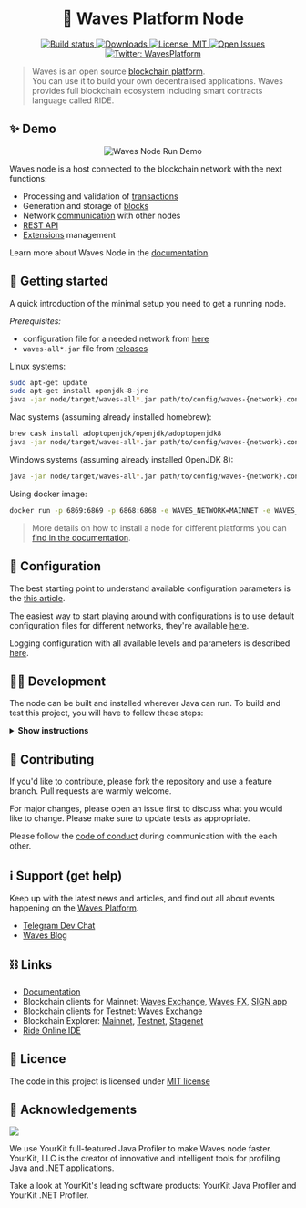 <h1 align="center">🔷 Waves Platform Node</h1>

<p align="center">

  <a href="https://travis-ci.org/wavesplatform/Waves" target="_blank">
    <img alt="Build status" src="https://travis-ci.org/wavesplatform/Waves.svg?branch=master"  />
  </a>
  <a href="https://github.com/wavesplatform/Waves/releases" target="_blank">
    <img alt="Downloads" src="https://img.shields.io/github/downloads/wavesplatform/Waves/total?cache=false&style=flat-square&style=flat-square" />
  </a>
  <a href="https://github.com/wavesplatform/Waves/blob/master/LICENSE" target="_blank">
    <img alt="License: MIT" src="https://badgen.net/github/license/wavesplatform/Waves"/>
  </a>
  <a href="https://github.com/wavesplatform/Waves/issues" target="_blank">
    <img alt="Open Issues" src="https://badgen.net/github/open-issues/wavesplatform/Waves" />
  </a>
  <a href="https://twitter.com/wavesplatform" target="_blank">
    <img alt="Twitter: WavesPlatform" src="https://badgen.net/twitter/follow/wavesglobalnews" />
  </a>
</p>

> Waves is an open source [blockchain platform](https://wavesplatform.com/).<br /> 
You can use it to build your own decentralised applications. Waves provides full blockchain ecosystem including smart contracts language called RIDE.


## ✨ Demo

<p align="center">
    <img src="https://user-images.githubusercontent.com/1945126/78667964-88209480-78e2-11ea-9304-72178a6a5974.gif" alt="Waves Node Run Demo">
</p>

Waves node is a host connected to the blockchain network with the next functions:

- Processing and validation of [transactions](https://docs.wavesplatform.com/en/blockchain/transaction/transaction-validation.html)
- Generation and storage of [blocks](https://docs.wavesplatform.com/en/blockchain/block.html)
- Network [communication](https://docs.wavesplatform.com/en/blockchain/transaction.html) with other nodes
- [REST API](https://docs.wavesplatform.com/en/building-apps/how-to/basic/retrieve)
- [Extensions](https://docs.wavesplatform.com/en/waves-node/extensions/) management

Learn more about Waves Node in the [documentation](https://docs.wavesplatform.com/en/waves-node/what-is-a-full-node.html).

## 🚀️ Getting started

A quick introduction of the minimal setup you need to get a running node. 

*Prerequisites:*
- configuration file for a needed network from [here](https://github.com/wavesplatform/Waves/tree/master/node)
- `waves-all*.jar` file from [releases](https://github.com/wavesplatform/Waves/releases) 

Linux systems:
```bash
sudo apt-get update
sudo apt-get install openjdk-8-jre
java -jar node/target/waves-all*.jar path/to/config/waves-{network}.conf
```

Mac systems (assuming already installed homebrew):
```bash
brew cask install adoptopenjdk/openjdk/adoptopenjdk8
java -jar node/target/waves-all*.jar path/to/config/waves-{network}.conf
```

Windows systems (assuming already installed OpenJDK 8):
```bash
java -jar node/target/waves-all*.jar path/to/config/waves-{network}.conf
```

Using docker image:
```bash
docker run -p 6869:6869 -p 6868:6868 -e WAVES_NETWORK=MAINNET -e WAVES_LOG_LEVEL=DEBUG -e WAVES_HEAP_SIZE=2g -v YOUR_LOCAL_PATH_HERE:/waves wavesplatform/node
```

> More details on how to install a node for different platforms you can [find in the documentation](https://docs.wavesplatform.com/en/waves-node/how-to-install-a-node/how-to-install-a-node#system-requirements). 

## 🔧 Configuration

The best starting point to understand available configuration parameters is the [this article](https://docs.wavesplatform.com/en/waves-node/node-configuration).

The easiest way to start playing around with configurations is to use default configuration files for different networks, they're available [here](./node).

Logging configuration with all available levels and parameters is described [here](https://docs.wavesplatform.com/en/waves-node/logging-configuration).

## 👨‍💻 Development

The node can be built and installed wherever Java can run. 
To build and test this project, you will have to follow these steps:

<details><summary><b>Show instructions</b></summary>

*1. Setup the environment.*
- Install Java for your platform:

```bash
sudo apt-get update
sudo apt-get install openjdk-8-jre                     # Ubuntu
# or
# brew cask install adoptopenjdk/openjdk/adoptopenjdk8 # Mac
```

- Install SBT (Scala Build Tool)

Please follow the SBT installation instructions depending on your platform ([Linux](https://www.scala-sbt.org/1.0/docs/Installing-sbt-on-Linux.html), [Mac](https://www.scala-sbt.org/1.0/docs/Installing-sbt-on-Mac.html), [Windows](https://www.scala-sbt.org/1.0/docs/Installing-sbt-on-Windows.html))

*2. Clone this repo*

```bash
git clone https://github.com/wavesplatform/Waves.git
cd Waves
```

*3. Compile and run tests*

```bash
sbt checkPR
```

*4. Run integration tests (optional)*

Create a Docker image before you run any test: 
```bash
sbt node-it/docker
```

- Run all tests. You can increase or decrease number of parallel running tests by changing `SBT_THREAD_NUMBER`
```bash
SBT_THREAD_NUMBER=4 sbt node-it/test
```

- Run one test:
```bash
sbt node-it/testOnly *.TestClassName
# or 
# bash node-it/testOnly full.package.TestClassName
```

*5. Build packages* 

```bash
sbt packageAll                   # Mainnet
sbt -Dnetwork=testnet packageAll # Testnet
```

`sbt packageAll` ‌produces only `deb` package along with a fat `jar`. 

*6. Install DEB package*

`deb` package is located in target folder. You can replace '*' with actual package name:

```bash
sudo dpkg -i node/target/*.deb
```


*7. Run an extension project locally during development (optional)*

```bash
sbt "extension-module/run /path/to/configuration"
```

*8. Configure IntelliJ IDEA (optional)*

The majority of contributors to this project use IntelliJ IDEA for development, if you want to use it as well please follow these steps:

1. Click on `Add configuration` (or `Edit configurations...`)
2. Click on `+` to add a new configuration, choose `Application`
3. Specify:
   - Main class: `com.wavesplatform.Application`
   - Program arguments: `/path/to/configuration`
   - Use classpath of module: `extension-module`
4. Click on `OK`
5. Run this configuration

</details>

## 🤝 Contributing

If you'd like to contribute, please fork the repository and use a feature branch. Pull requests are warmly welcome.

For major changes, please open an issue first to discuss what you would like to change. Please make sure to update tests as appropriate.

Please follow the [code of conduct](./CODE_OF_CONDUCT.md) during communication with the each other. 

## ℹ️ Support (get help)

Keep up with the latest news and articles, and find out all about events happening on the [Waves Platform](https://wavesplatform.com/).

- [Telegram Dev Chat](https://t.me/waves_ride_dapps_dev)
- [Waves Blog](https://blog.wavesplatform.com/)

## ⛓ Links

- [Documentation](https://docs.wavesplatform.com/)
- Blockchain clients for Mainnet: [Waves Exchange](https://waves.exchange/), [Waves FX](https://github.com/wavesfx), [SIGN app](https://www.sign-web.app/)
- Blockchain clients for Testnet: [Waves Exchange](https://testnet.waves.exchange/)
- Blockchain Explorer: [Mainnet](https://wavesexplorer.com/), [Testnet](https://wavesexplorer.com/testnet), [Stagenet](https://wavesexplorer.com/stagenet) 
- [Ride Online IDE](https://ide.wavesplatform.com/)

## 📝 Licence

The code in this project is licensed under [MIT license](./LICENSE)

## 👏 Acknowledgements

[<img src="https://camo.githubusercontent.com/97fa03cac759a772255b93c64ab1c9f76a103681/68747470733a2f2f7777772e796f75726b69742e636f6d2f696d616765732f796b6c6f676f2e706e67">](https://www.yourkit.com/)

We use YourKit full-featured Java Profiler to make Waves node faster. YourKit, LLC is the creator of innovative and intelligent tools for profiling Java and .NET applications.

Take a look at YourKit's leading software products: YourKit Java Profiler and YourKit .NET Profiler.

